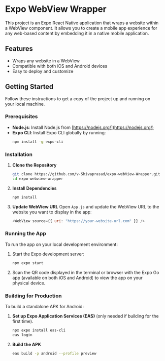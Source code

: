 # Expo WebView Wrapper

This project is an Expo React Native application that wraps a website within a WebView component. It allows you to create a mobile app experience for any web-based content by embedding it in a native mobile application.

## Features

- Wraps any website in a WebView
- Compatible with both iOS and Android devices
- Easy to deploy and customize

## Getting Started

Follow these instructions to get a copy of the project up and running on your local machine.

### Prerequisites

- **Node.js**: Install Node.js from [https://nodejs.org/](https://nodejs.org/)
- **Expo CLI**: Install Expo CLI globally by running:
  ```bash
  npm install -g expo-cli
  ```

### Installation

1. **Clone the Repository**

   ```bash
   git clone https://github.com/v-Shivaprasad/expo-webView-Wrapper.git
   cd expo-webview-wrapper
   ```

2. **Install Dependencies**

   ```bash
   npm install
   ```

3. **Update WebView URL**
   Open `App.js` and update the WebView URL to the website you want to display in the app:
   ```javascript
   <WebView source={{ uri: "https://your-website-url.com" }} />
   ```

### Running the App

To run the app on your local development environment:

1. Start the Expo development server:

   ```bash
   npx expo start
   ```

2. Scan the QR code displayed in the terminal or browser with the Expo Go app (available on both iOS and Android) to view the app on your physical device.

### Building for Production

To build a standalone APK for Android:

1. **Set up Expo Application Services (EAS)** (only needed if building for the first time).

   ```bash
   npx expo install eas-cli
   eas login
   ```

2. **Build the APK**
   ```bash
   eas build -p android --profile preview
   ```
